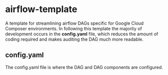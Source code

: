 # airflow-template
A template for streamlining airflow DAGs specific for Google Cloud Composer environments. In following this template the majority of development occurs in the **config.yaml** file, which reduces the amount of coding required and makes auditing the DAG much more readable.

## config.yaml
The config.yaml file is where the DAG and DAG components are configured.
